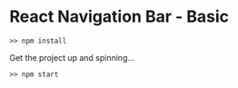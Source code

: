 # React Navigation Bar - Basic

```
>> npm install
```

Get the project up and spinning...
```
>> npm start
```
